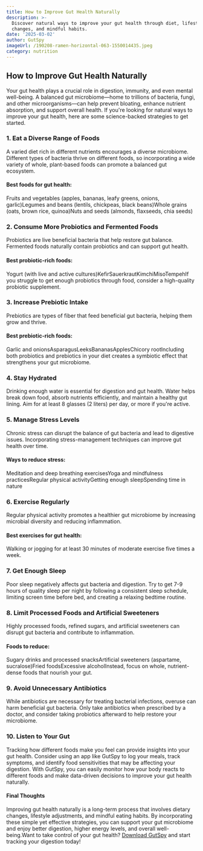 ```yaml
---
title: How to Improve Gut Health Naturally
description: >-
  Discover natural ways to improve your gut health through diet, lifestyle
  changes, and mindful habits.
date: '2025-03-02'
author: GutSpy
imageUrl: /190208-ramen-horizontal-063-1550014435.jpeg
category: nutrition
---
```


## How to Improve Gut Health Naturally

Your gut health plays a crucial role in digestion, immunity, and even mental well-being. A balanced gut microbiome—home to trillions of bacteria, fungi, and other microorganisms—can help prevent bloating, enhance nutrient absorption, and support overall health. If you're looking for natural ways to improve your gut health, here are some science-backed strategies to get started.

### 1. Eat a Diverse Range of Foods

A varied diet rich in different nutrients encourages a diverse microbiome. Different types of bacteria thrive on different foods, so incorporating a wide variety of whole, plant-based foods can promote a balanced gut ecosystem.

#### Best foods for gut health:

Fruits and vegetables (apples, bananas, leafy greens, onions, garlic)Legumes and beans (lentils, chickpeas, black beans)Whole grains (oats, brown rice, quinoa)Nuts and seeds (almonds, flaxseeds, chia seeds)

### 2. Consume More Probiotics and Fermented Foods

Probiotics are live beneficial bacteria that help restore gut balance. Fermented foods naturally contain probiotics and can support gut health.

#### Best probiotic-rich foods:

Yogurt (with live and active cultures)KefirSauerkrautKimchiMisoTempehIf you struggle to get enough probiotics through food, consider a high-quality probiotic supplement.

### 3. Increase Prebiotic Intake

Prebiotics are types of fiber that feed beneficial gut bacteria, helping them grow and thrive.

#### Best prebiotic-rich foods:

Garlic and onionsAsparagusLeeksBananasApplesChicory rootIncluding both probiotics and prebiotics in your diet creates a symbiotic effect that strengthens your gut microbiome.

### 4. Stay Hydrated

Drinking enough water is essential for digestion and gut health. Water helps break down food, absorb nutrients efficiently, and maintain a healthy gut lining. Aim for at least 8 glasses (2 liters) per day, or more if you're active.

### 5. Manage Stress Levels

Chronic stress can disrupt the balance of gut bacteria and lead to digestive issues. Incorporating stress-management techniques can improve gut health over time.

#### Ways to reduce stress:

Meditation and deep breathing exercisesYoga and mindfulness practicesRegular physical activityGetting enough sleepSpending time in nature

### 6. Exercise Regularly

Regular physical activity promotes a healthier gut microbiome by increasing microbial diversity and reducing inflammation.

#### Best exercises for gut health:

Walking or jogging for at least 30 minutes of moderate exercise five times a week.

### 7. Get Enough Sleep

Poor sleep negatively affects gut bacteria and digestion. Try to get 7-9 hours of quality sleep per night by following a consistent sleep schedule, limiting screen time before bed, and creating a relaxing bedtime routine.

### 8. Limit Processed Foods and Artificial Sweeteners

Highly processed foods, refined sugars, and artificial sweeteners can disrupt gut bacteria and contribute to inflammation.

#### Foods to reduce:

Sugary drinks and processed snacksArtificial sweeteners (aspartame, sucralose)Fried foodsExcessive alcoholInstead, focus on whole, nutrient-dense foods that nourish your gut.

### 9. Avoid Unnecessary Antibiotics

While antibiotics are necessary for treating bacterial infections, overuse can harm beneficial gut bacteria. Only take antibiotics when prescribed by a doctor, and consider taking probiotics afterward to help restore your microbiome.

### 10. Listen to Your Gut

Tracking how different foods make you feel can provide insights into your gut health. Consider using an app like GutSpy to log your meals, track symptoms, and identify food sensitivities that may be affecting your digestion. With GutSpy, you can easily monitor how your body reacts to different foods and make data-driven decisions to improve your gut health naturally.

#### Final Thoughts

Improving gut health naturally is a long-term process that involves dietary changes, lifestyle adjustments, and mindful eating habits. By incorporating these simple yet effective strategies, you can support your gut microbiome and enjoy better digestion, higher energy levels, and overall well-being.Want to take control of your gut health? [Download GutSpy](https://apple.co/43azHhK) and start tracking your digestion today!
